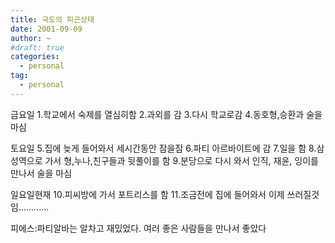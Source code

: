 ```yaml
---
title: 극도의 피곤상태
date: 2001-09-09
author: ~
#draft: true
categories:
  - personal
tag:
  - personal
---
```




금요일
1.학교에서 숙제를 열심히함
2.과외를 감
3.다시 학교로감
4.동호형,승환과 술을 마심

토요일
5.집에 늦게 들어와서 세시간동안 잠을잠
6.파티 아르바이트에 감
7.일을 함
8.삼성역으로 가서 형,누나,친구들과 뒷풀이를 함
9.분당으로 다시 와서 인직, 재윤, 잉이를 만나서 술을 마심

일요일현재
10.피씨방에 가서 포트리스를 함
11.조금전에 집에 들어와서 이제 쓰러질것임............

피에스:파티알바는 알차고 재밌었다. 여러 좋은 사람들을 만나서 좋았다


 






